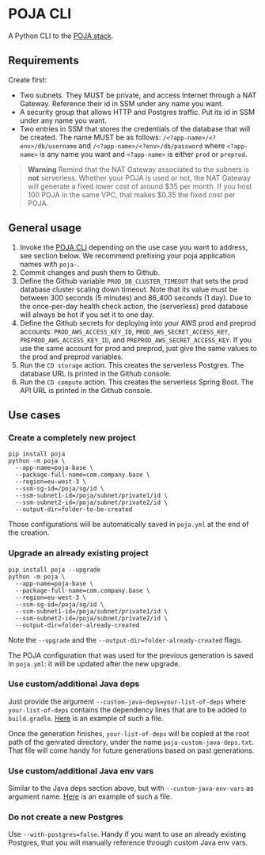 POJA CLI
========

A Python CLI to the [POJA stack](https://github.com/hei-school/poja).

## Requirements

Create first:
- Two subnets. They MUST be private, and access Internet through a NAT Gateway. Reference their id in SSM under any name you want.
- A security group that allows HTTP and Postgres traffic. Put its id in SSM under any name you want.
- Two entries in SSM that stores the credentials of the database that will be created. The name MUST be as follows: `/<?app-name>/<?env>/db/username` and `/<?app-name>/<?env>/db/password` where `<?app-name>` is any name you want and `<?app-name>` is either `prod` or `preprod`.

> **Warning**
> Remind that the NAT Gateway associated to the subnets is __not__ serverless.
> Whether your POJA is used or not, the NAT Gateway will generate a fixed lower cost of around $35 per month.
> If you host 100 POJA in the same VPC, that makes $0.35 the fixed cost per POJA.

## General usage

1. Invoke the [POJA CLI](https://github.com/hei-school/poja-cli) depending on the use case you want to address, see section below. We recommend prefixing your poja application names with `poja-`.
2. Commit changes and push them to Github.
3. Define the Github variable `PROD_DB_CLUSTER_TIMEOUT` that sets the prod database cluster scaling down timeout. Note that its value must be between 300 seconds (5 minutes) and 86_400 seconds (1 day). Due to the once-per-day health check action, the (serverless) prod database will always be hot if you set it to one day.
4. Define the Github secrets for deploying into your AWS prod and preprod accounts: `PROD_AWS_ACCESS_KEY_ID`, `PROD_AWS_SECRET_ACCESS_KEY`, `PREPROD_AWS_ACCESS_KEY_ID`, and `PREPROD_AWS_SECRET_ACCESS_KEY`. If you use the same account for prod and preprod, just give the same values to the prod and preprod variables.
5. Run the `CD storage` action. This creates the serverless Postgres. The database URL is printed in the Github console.
6. Run the `CD compute` action. This creates the serverless Spring Boot. The API URL is printed in the Github console.

## Use cases

### Create a completely new project

```
pip install poja
python -m poja \
  --app-name=poja-base \
  --package-full-name=com.company.base \
  --region=eu-west-3 \
  --ssm-sg-id=/poja/sg/id \
  --ssm-subnet1-id=/poja/subnet/private1/id \
  --ssm-subnet2-id=/poja/subnet/private2/id \
  --output-dir=folder-to-be-created
```

Those configurations will be automatically saved in `poja.yml` at the end of the creation.

### Upgrade an already existing project

```
pip install poja --upgrade
python -m poja \
  --app-name=poja-base \
  --package-full-name=com.company.base \
  --region=eu-west-3 \
  --ssm-sg-id=/poja/sg/id \
  --ssm-subnet1-id=/poja/subnet/private1/id \
  --ssm-subnet2-id=/poja/subnet/private2/id \
  --output-dir=folder-already-created
```

Note the `--upgrade` and the `--output-dir=folder-already-created` flags.

The POJA configuration that was used for the previous generation is saved in `poja.yml`: it will be updated after the new upgrade.

### Use custom/additional Java deps

Just provide the argument `--custom-java-deps=your-list-of-deps`
where `your-list-of-deps` contains the dependency lines that are to be added to `build.gradle`.
[Here](./custom-java-deps-aws-ses.txt) is an example of such a file.

Once the generation finishes, `your-list-of-deps` will be copied at the root path of the genrated directory,
under the name `poja-custom-java-deps.txt`.
That file will come handy for future generations based on past generations.

### Use custom/additional Java env vars

Similar to the Java deps section above, but with `--custom-java-env-vars` as argument name.
[Here](./custom-java-env-vars.txt) is an example of such a file.

### Do not create a new Postgres

Use `--with-postgres=false`. Handy if you want to use an already existing Postgres, that you will manually reference through custom Java env vars.



